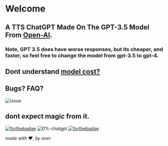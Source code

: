 # Welcome

## A TTS ChatGPT Made On The GPT-3.5 Model From [Open-AI](https://www.openai.com).

### Note, GPT 3.5 does have worse responses, but its cheaper, and faster, so feel free to change the model from gpt-3.5 to gpt-4. 

## Dont understand [model cost?]([https://platform.openai.com/tokenizer](https://openai.com/pricing#language-models))

## Bugs? FAQ?

![issue](https://user-images.githubusercontent.com/66864263/228055777-9b3cf110-9d5d-4dc5-8914-f6c02d227a3e.svg)


## dont expect magic from it. 

[![forthebadge](https://forthebadge.com/images/badges/0-percent-optimized.svg)](https://forthebadge.com)
![0%-chatgpt](https://user-images.githubusercontent.com/66864263/228057139-563cc625-3983-4ac6-969a-e5cbecdc290d.svg)
[![forthebadge](https://forthebadge.com/images/badges/made-with-python.svg)](https://forthebadge.com)

*made with ❤️, by aver*
